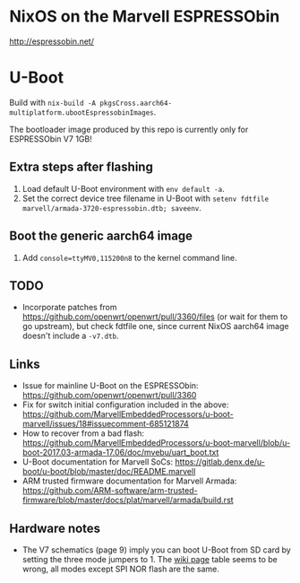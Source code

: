 # NixOS on the Marvell ESPRESSObin
http://espressobin.net/

# U-Boot
Build with `nix-build -A pkgsCross.aarch64-multiplatform.ubootEspressobinImages`.

The bootloader image produced by this repo is currently only for ESPRESSObin V7 1GB!

## Extra steps after flashing
1. Load default U-Boot environment with `env default -a`.
1. Set the correct device tree filename in U-Boot with `setenv fdtfile marvell/armada-3720-espressobin.dtb; saveenv`.

## Boot the generic aarch64 image
1. Add `console=ttyMV0,115200n8` to the kernel command line.

## TODO
- Incorporate patches from https://github.com/openwrt/openwrt/pull/3360/files (or wait for them to go upstream), but check fdtfile one, since current NixOS aarch64 image doesn't include a `-v7.dtb`.

## Links
- Issue for mainline U-Boot on the ESPRESSObin: https://github.com/openwrt/openwrt/pull/3360
- Fix for switch initial configuration included in the above: https://github.com/MarvellEmbeddedProcessors/u-boot-marvell/issues/18#issuecomment-685121874
- How to recover from a bad flash: https://github.com/MarvellEmbeddedProcessors/u-boot-marvell/blob/u-boot-2017.03-armada-17.06/doc/mvebu/uart_boot.txt
- U-Boot documentation for Marvell SoCs: https://gitlab.denx.de/u-boot/u-boot/blob/master/doc/README.marvell
- ARM trusted firmware documentation for Marvell Armada: https://github.com/ARM-software/arm-trusted-firmware/blob/master/docs/plat/marvell/armada/build.rst

## Hardware notes
- The V7 schematics (page 9) imply you can boot U-Boot from SD card by setting the three mode jumpers to 1. The [wiki page](http://wiki.espressobin.net/tiki-index.php?page=Ports+and+Interfaces) table seems to be wrong, all modes except SPI NOR flash are the same.
